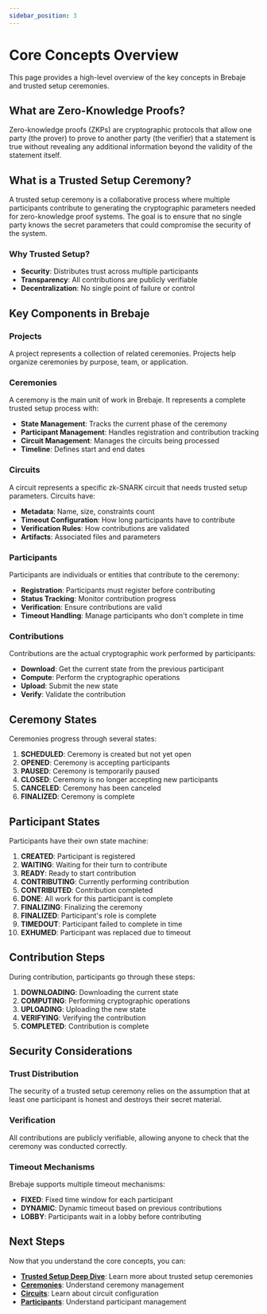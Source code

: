 ```yaml
---
sidebar_position: 3
---
```


# Core Concepts Overview

This page provides a high-level overview of the key concepts in Brebaje and trusted setup ceremonies.

## What are Zero-Knowledge Proofs?

Zero-knowledge proofs (ZKPs) are cryptographic protocols that allow one party (the prover) to prove to another party (the verifier) that a statement is true without revealing any additional information beyond the validity of the statement itself.

## What is a Trusted Setup Ceremony?

A trusted setup ceremony is a collaborative process where multiple participants contribute to generating the cryptographic parameters needed for zero-knowledge proof systems. The goal is to ensure that no single party knows the secret parameters that could compromise the security of the system.

### Why Trusted Setup?

- **Security**: Distributes trust across multiple participants
- **Transparency**: All contributions are publicly verifiable
- **Decentralization**: No single point of failure or control

## Key Components in Brebaje

### Projects

A project represents a collection of related ceremonies. Projects help organize ceremonies by purpose, team, or application.

### Ceremonies

A ceremony is the main unit of work in Brebaje. It represents a complete trusted setup process with:

- **State Management**: Tracks the current phase of the ceremony
- **Participant Management**: Handles registration and contribution tracking
- **Circuit Management**: Manages the circuits being processed
- **Timeline**: Defines start and end dates

### Circuits

A circuit represents a specific zk-SNARK circuit that needs trusted setup parameters. Circuits have:

- **Metadata**: Name, size, constraints count
- **Timeout Configuration**: How long participants have to contribute
- **Verification Rules**: How contributions are validated
- **Artifacts**: Associated files and parameters

### Participants

Participants are individuals or entities that contribute to the ceremony:

- **Registration**: Participants must register before contributing
- **Status Tracking**: Monitor contribution progress
- **Verification**: Ensure contributions are valid
- **Timeout Handling**: Manage participants who don't complete in time

### Contributions

Contributions are the actual cryptographic work performed by participants:

- **Download**: Get the current state from the previous participant
- **Compute**: Perform the cryptographic operations
- **Upload**: Submit the new state
- **Verify**: Validate the contribution

## Ceremony States

Ceremonies progress through several states:

1. **SCHEDULED**: Ceremony is created but not yet open
2. **OPENED**: Ceremony is accepting participants
3. **PAUSED**: Ceremony is temporarily paused
4. **CLOSED**: Ceremony is no longer accepting new participants
5. **CANCELED**: Ceremony has been canceled
6. **FINALIZED**: Ceremony is complete

## Participant States

Participants have their own state machine:

1. **CREATED**: Participant is registered
2. **WAITING**: Waiting for their turn to contribute
3. **READY**: Ready to start contribution
4. **CONTRIBUTING**: Currently performing contribution
5. **CONTRIBUTED**: Contribution completed
6. **DONE**: All work for this participant is complete
7. **FINALIZING**: Finalizing the ceremony
8. **FINALIZED**: Participant's role is complete
9. **TIMEDOUT**: Participant failed to complete in time
10. **EXHUMED**: Participant was replaced due to timeout

## Contribution Steps

During contribution, participants go through these steps:

1. **DOWNLOADING**: Downloading the current state
2. **COMPUTING**: Performing cryptographic operations
3. **UPLOADING**: Uploading the new state
4. **VERIFYING**: Verifying the contribution
5. **COMPLETED**: Contribution is complete

## Security Considerations

### Trust Distribution

The security of a trusted setup ceremony relies on the assumption that at least one participant is honest and destroys their secret material.

### Verification

All contributions are publicly verifiable, allowing anyone to check that the ceremony was conducted correctly.

### Timeout Mechanisms

Brebaje supports multiple timeout mechanisms:

- **FIXED**: Fixed time window for each participant
- **DYNAMIC**: Dynamic timeout based on previous contributions
- **LOBBY**: Participants wait in a lobby before contributing

## Next Steps

Now that you understand the core concepts, you can:

- **[Trusted Setup Deep Dive](./../concepts/trusted-setup)**: Learn more about trusted setup ceremonies
- **[Ceremonies](./../concepts/ceremonies)**: Understand ceremony management
- **[Circuits](./../concepts/circuits)**: Learn about circuit configuration
- **[Participants](./../concepts/participants)**: Understand participant management
